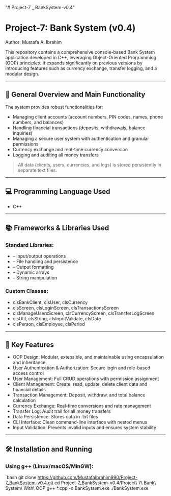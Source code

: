 "# Project-7 _ BankSystem-v0.4"

# Project-7: Bank System (v0.4)

Author: Mustafa A. Ibrahim

This repository contains a comprehensive console-based Bank System application developed in C++, leveraging Object-Oriented Programming (OOP) principles. It expands significantly on previous versions by introducing features such as currency exchange, transfer logging, and a modular design.

---

## 🧾 General Overview and Main Functionality

The system provides robust functionalities for:

- Managing client accounts (account numbers, PIN codes, names, phone numbers, and balances)
- Handling financial transactions (deposits, withdrawals, balance inquiries)
- Managing a secure user system with authentication and granular permissions
- Currency exchange and real-time currency conversion
- Logging and auditing all money transfers

> All data (clients, users, currencies, and logs) is stored persistently in separate text files.

---

## 💻 Programming Language Used

- C++

---

## 📚 Frameworks & Libraries Used

### Standard Libraries:
- <iostream> – Input/output operations
- <fstream> – File handling and persistence
- <iomanip> – Output formatting
- <vector> – Dynamic arrays
- <string> – String manipulation

### Custom Classes:
- clsBankClient, clsUser, clsCurrency
- clsScreen, clsLoginScreen, clsTransactionsScreen
- clsManageUsersScreen, clsCurrencyScreen, clsTransferLogScreen
- clsUtil, clsString, clsInputValidate, clsDate
- clsPerson, clsEmployee, clsPeriod

---

## 🌟 Key Features

- OOP Design: Modular, extensible, and maintainable using encapsulation and inheritance
- User Authentication & Authorization: Secure login and role-based access control
- User Management: Full CRUD operations with permission assignment
- Client Management: Create, read, update, delete client data and financial details
- Transaction Management: Deposit, withdraw, and total balance calculation
- Currency Exchange: Real-time conversions and rate management
- Transfer Log: Audit trail for all money transfers
- Data Persistence: Stores data in .txt files
- CLI Interface: Clean command-line interface with nested menus
- Input Validation: Prevents invalid inputs and ensures system stability

---

## 🛠️ Installation and Running

### Using g++ (Linux/macOS/MinGW):

`bash
git clone https://github.com/MustafaIbrahim990/Project-7_BankSystem-v0.4.git
cd Project-7_BankSystem-v0.4/Project\ 7\ Bank\ System\ With\ OOP
g++ *.cpp -o BankSystem.exe
./BankSystem.exe

